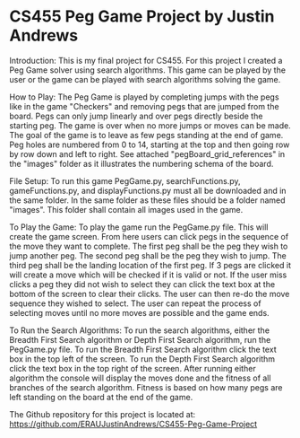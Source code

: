 # CS455 Peg Game Project by Justin Andrews
Introduction:
 This is my final project for CS455. For this project I created a Peg Game solver using search algorithms.
 This game can be played by the user or the game can be played with search algorithms solving the game.
 
How to Play:
 The Peg Game is played by completing jumps with the pegs like in the game "Checkers" and removing pegs that are jumped from the board.
 Pegs can only jump linearly and over pegs directly beside the starting peg.
 The game is over when no more jumps or moves can be made.
 The goal of the game is to leave as few pegs standing at the end of game.
 Peg holes are numbered from 0 to 14, starting at the top and then going row by row down and left to right.
 See attached "pegBoard_grid_references" in the "images" folder as it illustrates the numbering schema of the board.

File Setup:
 To run this game PegGame.py, searchFunctions.py, gameFunctions.py, and displayFunctions.py must all be downloaded and in the same folder.
 In the same folder as these files should be a folder named "images".
 This folder shall contain all images used in the game.
 
To Play the Game:
 To play the game run the PegGame.py file.
 This will create the game screen. From here users can click pegs in the sequence of the move they want to complete.
 The first peg shall be the peg they wish to jump another peg. The second peg shall be the peg they wish to jump.
 The third peg shall be the landing location of the first peg. If 3 pegs are clicked it will create a move which will be checked if it
 is valid or not.
 If the user miss clicks a peg they did not wish to select they can click the text box at the bottom of the screen to clear their clicks.
 The user can then re-do the move sequence they wished to select.
 The user can repeat the process of selecting moves until no more moves are possible and the game ends.
 
To Run the Search Algorithms:
 To run the search algorithms, either the Breadth First Search algorithm or Depth First Search algorithm, run the PegGame.py file.
 To run the Breadth First Search algorithm click the text box in the top left of the screen.
 To run the Depth First Search algorithm click the text box in the top right of the screen.
 After running either algorithm the console will display the moves done and the fitness of all branches of the search algorithm.
 Fitness is based on how many pegs are left standing on the board at the end of the game.
 
 
The Github repository for this project is located at:
 https://github.com/ERAUJustinAndrews/CS455-Peg-Game-Project
